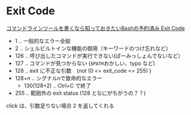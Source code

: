 # Exit Code

[コマンドラインツールを書くなら知っておきたいBashの予約済み Exit Code](http://qiita.com/Linda_pp/items/1104d2d9a263b60e104b)

* 1 .. 一般的なエラー全般
* 2 .. シェルビルトインな機能の御用（キーワードのつけ忘れなど）
* 126 .. 呼び出したコマンドが実行できない(ぱーみっしょんでないなど）
* 127 .. コマンドが見つからない  (`$PATH`おかしい、typo など)
* 128 .. exit に不正な引数　(not (0 <= exit_code <= 255) )
* 128+n .. シグナルnで致命的なエラー
  * 130(128+2) .. Ctrl+C で終了
* 255 .. 範囲外の exit status (128 となにがちがうの？？)

click は、引数足りない場合 2 を返してくれる



